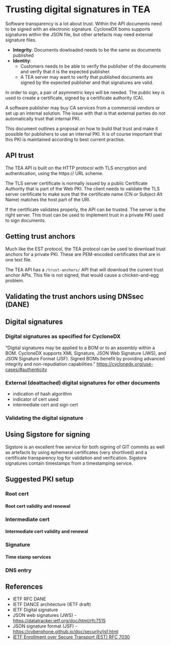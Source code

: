 # Trusting digital signatures in TEA

Software transparency is a lot about trust. Within the
API documents need to be signed with an electronic
signature. CycloneDX boms supports signatures within
the JSON file, but other artefacts may need external
signature files.

- __Integrity__: Documents dowloaded needs to be the same
  as documents published
- __Identity__: 
  - Customers needs to be able to verify the 
  publisher of the documents and verify that it is
  the expected publisher.
  - A TEA server may want to verify that published
  documents are signed by the expected publisher
  and that signatures are valid.
  

In order to sign, a pair of asymmetric keys will be needed.
The public key is used to create a certificate, signed
by a certificate authority (CA).

A software publisher may buy CA services from a commercial vendors
or set up an internal solution. The issue with that is that external
parties do not automatically trust that internal PKI.

This document outlines a proposal on how to build that trust and
make it possible for publishers to use an internal PKI. It is
of course important that this PKI is maintained according to 
best current practise.

## API trust

The TEA API is built on the HTTP protocol with TLS encryption
and authentication, using the https:// URL scheme.

The TLS server certificate is normally issued by a public Certificate
Authority that is part of the Web PKI. The client needs to validate
the TLS server certificate to make sure that the certificate name
(CN or Subject Alt Name) matches the host part of the URI.

If the certificate validates properly, the API can be trusted.
The server is the right server. This trust can be used to
implement trust in a private PKI used to sign documents.

## Getting trust anchors

Much like the EST protocol, the TEA protocol can be used
to download trust anchors for a private PKI. These are
PEM-encoded certificates that are in one text file.

The TEA API has a `/trust-anchors/` API that will download
the current trust anchor APIs. This file is not signed,
that would cause a chicken-and-egg problem.

## Validating the trust anchors using DNSsec (DANE)

## Digital signatures

### Digital signatures as specified for CycloneDX
"Digital signatures may be applied to a BOM or to an assembly within a BOM.
CycloneDX supports XML Signature, JSON Web Signature (JWS), and JSON Signature Format (JSF).
Signed BOMs benefit by providing advanced integrity and non-repudiation capabilities."
https://cyclonedx.org/use-cases/#authenticity


### External (deattached) digital signatures for other documents

- indication of hash algorithm
- indicator of cert used
- intermediate cert and sign cert

### Validating the digital signature

## Using Sigstore for signing

Sigstore is an excellent free service for both signing of GIT commits as well
as artefacts by using ephemeral certificates (very shortlived) and a 
certificate transparency log for validation and verification.
Sigstore signatures contain timestamps from a timestamping service.

## Suggested PKI setup

### Root cert

#### Root cert validity and renewal

### Intermediate cert

#### Intermediate cert validity and renewal

### Signature

#### Time stamp services

### DNS entry



## References

- IETF RFC DANE
- IETF DANCE architecture (IETF draft)
- IETF Digital signature
- JSON web signatures (JWS) - https://datatracker.ietf.org/doc/html/rfc7515
- JSON signature format (JSF) - https://cyberphone.github.io/doc/security/jsf.html
- [IETF Enrollment over Secure Transport (EST) RFC 7030](https://www.rfc-editor.org/rfc/rfc7030)
